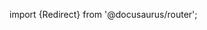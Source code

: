 import {Redirect} from '@docusaurus/router';

<Redirect to="/2.0/docs/pipelines/concepts/cloud-auth" />

